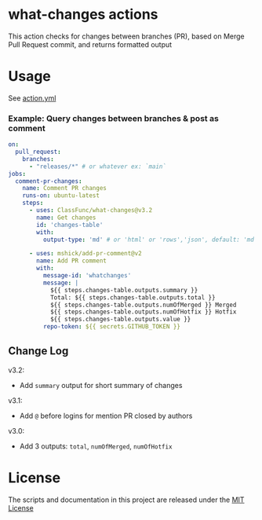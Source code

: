 # what-changes actions

This action checks for changes between branches (PR), based on Merge Pull Request commit, and returns formatted output

# Usage

See [action.yml](action.yml)

### Example: Query changes between branches & post as comment

```yaml
on:
  pull_request:
    branches:
      - "releases/*" # or whatever ex: `main`
jobs:
  comment-pr-changes:
    name: Comment PR changes
    runs-on: ubuntu-latest
    steps:
      - uses: ClassFunc/what-changes@v3.2
        name: Get changes
        id: 'changes-table'
        with:
          output-type: 'md' # or 'html' or 'rows','json', default: 'md'

      - uses: mshick/add-pr-comment@v2
        name: Add PR comment
        with:
          message-id: 'whatchanges'
          message: |
            ${{ steps.changes-table.outputs.summary }}
            Total: ${{ steps.changes-table.outputs.total }}
            ${{ steps.changes-table.outputs.numOfMerged }} Merged
            ${{ steps.changes-table.outputs.numOfHotfix }} Hotfix
            ${{ steps.changes-table.outputs.value }}
          repo-token: ${{ secrets.GITHUB_TOKEN }}
```

## Change Log

v3.2:

- Add `summary` output for short summary of changes

v3.1:

- Add `@` before logins for mention PR closed by authors

v3.0:

- Add 3 outputs: `total`, `numOfMerged`, `numOfHotfix`

# License

The scripts and documentation in this project are released under the [MIT License](LICENSE)
